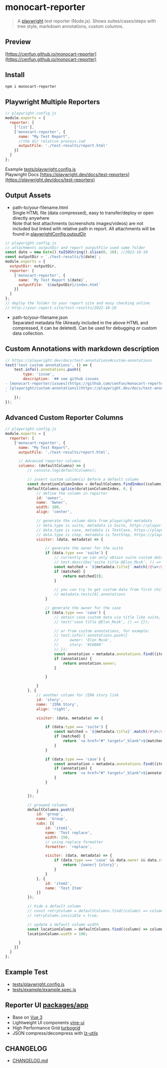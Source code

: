 # monocart-reporter
> A [playwright](https://github.com/microsoft/playwright) test reporter (Node.js). Shows suites/cases/steps with tree style, markdown annotations, custom columns.

## Preview
[https://cenfun.github.io/monocart-reporter](https://cenfun.github.io/monocart-reporter)

## Install
```sh
npm i monocart-reporter
```

## Playwright Multiple Reporters
```js
// playwright.config.js
module.exports = {
  reporter: [
    ['list'],
    ['monocart-reporter', {  
      name: "My Test Report",
      //the dir relative process.cwd
      outputFile: './test-results/report.html'
    }]
  ]
};
```
Example [tests/playwright.config.js](tests/playwright.config.js)  
Playwright Docs [https://playwright.dev/docs/test-reporters](https://playwright.dev/docs/test-reporters)

## Output Assets
- path-to/your-filename.html  
Single HTML file (data compressed), easy to transfer/deploy or open directly anywhere   
Note that test attachments (screenshots images/videos) are not included but linked with relative path in report. All attachments will be found in [playwrightConfig.outputDir](https://playwright.dev/docs/api/class-testconfig#test-config-output-dir)
```js
// playwright.config.js
// attachments outputDir and report outputFile used same folder
const date = new Date().toISOString().slice(0, 10); //2022-10-10
const outputDir = `./test-results/${date}`;
module.exports = {
  outputDir: outputDir,
  reporter: [
    ['monocart-reporter', {  
      name: `My Test Report ${date}`,
      outputFile: `${outputDir}/index.html`
    }]
  ]
};
// deploy the folder to your report site and easy checking online
// http://your.report.site/test-results/2022-10-10
```
- path-to/your-filename.json  
Separated metadata file (Already included in the above HTML and compressed, it can be deleted). Can be used for debugging or custom data collection.

## Custom Annotations with markdown description
```js
// https://playwright.dev/docs/test-annotations#custom-annotations
test('test custom annotations', () => {
    test.info().annotations.push({
        type: 'issue',
        description: `## see github issues
- [monocart-reporter/issues](https://github.com/cenfun/monocart-reporter/issues)
- [playwright/custom-annotations](https://playwright.dev/docs/test-annotations#custom-annotations)
`
    });
});
```
## Advanced Custom Reporter Columns
```js
// playwright.config.js
module.exports = {
  reporter: [
    ['monocart-reporter', {  
      name: "My Test Report",
      outputFile: './test-results/report.html',

      // Advanced reporter columns
      columns: (defaultColumns) => {
          // console.log(defaultColumns);

          // insert custom column(s) before a default column
          const durationColumnIndex = defaultColumns.findIndex((column) => column.id === 'duration');
          defaultColumns.splice(durationColumnIndex, 0, {
              // define the column in reporter
              id: 'owner',
              name: 'Owner',
              width: 100,
              align: 'center',

              // generate the column data from playwright metadata
              // data.type is suite, metadata is Suite, https://playwright.dev/docs/api/class-suite
              // data.type is case, metadata is TestCase, https://playwright.dev/docs/api/class-testcase
              // data.type is step, metadata is TestStep, https://playwright.dev/docs/api/class-teststep (seems useless for now)
              visitor: (data, metadata) => {

                  // generate the owner for the suite
                  if (data.type === 'suite') {
                      // currently we can only obtain suite custom data via title, for example:
                      // test.describe('suite title @Elon_Musk', () => {});
                      const matched = `${metadata.title}`.match(/@\w+/g);
                      if (matched) {
                          return matched[0];
                      }

                      // you can try to get custom data from first child test annotations
                      // metadata.tests[0].annotations
                  }

                  // generate the owner for the case
                  if (data.type === 'case') {
                      // obtain case custom data via title like suite, for example:
                      // test('case title @Elon_Musk', () => {});

                      // or from custom annotations, for example:
                      // test.info().annotations.push({
                      //     owner: 'Elon Musk',
                      //     story: '#16888'
                      // });
                      const annotation = metadata.annotations.find((item) => item.owner);
                      if (annotation) {
                          return annotation.owner;
                      }

                  }

              }
          }, {
              // another column for JIRA story link
              id: 'story',
              name: 'JIRA Story',
              align: 'right',

              visitor: (data, metadata) => {

                  if (data.type === 'suite') {
                      const matched = `${metadata.title}`.match(/#\d+/g);
                      if (matched) {
                          return `<a href="#" target="_blank">${matched[0]}</a>`;
                      }
                  }

                  if (data.type === 'case') {
                      const annotation = metadata.annotations.find((item) => item.story);
                      if (annotation) {
                          return `<a href="#" target="_blank">${annotation.story}</a>`;
                      }
                  }

              }
          });

          // grouped columns
          defaultColumns.push({
              id: 'group',
              name: 'Group',
              subs: [{
                  id: 'item1',
                  name: 'Test replace',
                  width: 150,
                  // using replace formatter
                  formatter: 'replace',

                  visitor: (data, metadata) => {
                      if (data.type === 'case' && data.owner && data.story) {
                          return '{owner} {story}';
                      }
                  }
              }, {
                  id: 'item2',
                  name: 'Test Item'
              }]
          });

          // hide a default column
          // const retryColumn = defaultColumns.find((column) => column.id === 'retry');
          // retryColumn.invisible = true;

          // update a default column width
          const locationColumn = defaultColumns.find((column) => column.id === 'location');
          locationColumn.width = 100;

      }
    }]
  ]
};
```
## Example Test
- [tests/playwright.config.js](tests/playwright.config.js)
- [tests/example/example.spec.js](tests/example/example.spec.js)

## Reporter UI [packages/app](packages/app)
 - Base on [Vue 3](https://github.com/vuejs/core)
 - Lightweight UI components [vine-ui](https://github.com/cenfun/vine-ui)
 - High Performance Grid [turbogrid](https://github.com/cenfun/turbogrid)
 - JSON compress/decompress with [lz-utils](https://github.com/cenfun/lz-utils)


## CHANGELOG
- [CHANGELOG.md](CHANGELOG.md)
